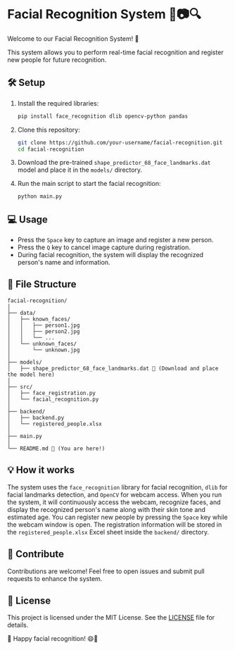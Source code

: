 # Facial Recognition System 👦📷🔍

Welcome to our Facial Recognition System! 👋

This system allows you to perform real-time facial recognition and register new people for future recognition.

## 🛠️ Setup

1. Install the required libraries:

   ```bash
   pip install face_recognition dlib opencv-python pandas
   ```

2. Clone this repository:

   ```bash
   git clone https://github.com/your-username/facial-recognition.git
   cd facial-recognition
   ```

3. Download the pre-trained `shape_predictor_68_face_landmarks.dat` model and place it in the `models/` directory.

4. Run the main script to start the facial recognition:

   ```bash
   python main.py
   ```

## 💻 Usage

- Press the `Space` key to capture an image and register a new person.
- Press the `Q` key to cancel image capture during registration.
- During facial recognition, the system will display the recognized person's name and information.

## 📁 File Structure

```
facial-recognition/
│
├── data/
│   ├── known_faces/
│   │   ├── person1.jpg
│   │   ├── person2.jpg
│   │   └── ...
│   └── unknown_faces/
│       └── unknown.jpg
│
├── models/
│   ├── shape_predictor_68_face_landmarks.dat 📎 (Download and place the model here)
│
├── src/
│   ├── face_registration.py
│   └── facial_recognition.py
│
├── backend/
│   ├── backend.py
│   └── registered_people.xlsx
│
├── main.py
│
└── README.md 📝 (You are here!)
```

## 💡 How it works

The system uses the `face_recognition` library for facial recognition, `dlib` for facial landmarks detection, and `OpenCV` for webcam access. When you run the system, it will continuously access the webcam, recognize faces, and display the recognized person's name along with their skin tone and estimated age. You can register new people by pressing the `Space` key while the webcam window is open. The registration information will be stored in the `registered_people.xlsx` Excel sheet inside the `backend/` directory.

## 🤝 Contribute

Contributions are welcome! Feel free to open issues and submit pull requests to enhance the system.

## 📄 License

This project is licensed under the MIT License. See the [LICENSE](LICENSE) file for details.

🚀 Happy facial recognition! 😄🚀
